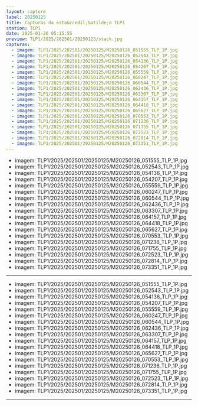 ```yaml
---
layout: capture
label: 20250125
title: Capturas da esta&ccedil;&atilde;o TLP1
station: TLP1
date: 2025-01-26 05:15:55
preview: TLP1/2025/202501/20250125/stack.jpg
capturas:
  - imagem: TLP1/2025/202501/20250125/M20250126_051555_TLP_1P.jpg
  - imagem: TLP1/2025/202501/20250125/M20250126_052543_TLP_1P.jpg
  - imagem: TLP1/2025/202501/20250125/M20250126_054136_TLP_1P.jpg
  - imagem: TLP1/2025/202501/20250125/M20250126_054207_TLP_1P.jpg
  - imagem: TLP1/2025/202501/20250125/M20250126_055559_TLP_1P.jpg
  - imagem: TLP1/2025/202501/20250125/M20250126_060247_TLP_1P.jpg
  - imagem: TLP1/2025/202501/20250125/M20250126_060544_TLP_1P.jpg
  - imagem: TLP1/2025/202501/20250125/M20250126_062436_TLP_1P.jpg
  - imagem: TLP1/2025/202501/20250125/M20250126_063307_TLP_1P.jpg
  - imagem: TLP1/2025/202501/20250125/M20250126_064157_TLP_1P.jpg
  - imagem: TLP1/2025/202501/20250125/M20250126_064418_TLP_1P.jpg
  - imagem: TLP1/2025/202501/20250125/M20250126_065627_TLP_1P.jpg
  - imagem: TLP1/2025/202501/20250125/M20250126_070553_TLP_1P.jpg
  - imagem: TLP1/2025/202501/20250125/M20250126_071236_TLP_1P.jpg
  - imagem: TLP1/2025/202501/20250125/M20250126_071755_TLP_1P.jpg
  - imagem: TLP1/2025/202501/20250125/M20250126_072523_TLP_1P.jpg
  - imagem: TLP1/2025/202501/20250125/M20250126_072814_TLP_1P.jpg
  - imagem: TLP1/2025/202501/20250125/M20250126_073351_TLP_1P.jpg
---
```

  - imagem: TLP1/2025/202501/20250125/M20250126_051555_TLP_1P.jpg
  - imagem: TLP1/2025/202501/20250125/M20250126_052543_TLP_1P.jpg
  - imagem: TLP1/2025/202501/20250125/M20250126_054136_TLP_1P.jpg
  - imagem: TLP1/2025/202501/20250125/M20250126_054207_TLP_1P.jpg
  - imagem: TLP1/2025/202501/20250125/M20250126_055559_TLP_1P.jpg
  - imagem: TLP1/2025/202501/20250125/M20250126_060247_TLP_1P.jpg
  - imagem: TLP1/2025/202501/20250125/M20250126_060544_TLP_1P.jpg
  - imagem: TLP1/2025/202501/20250125/M20250126_062436_TLP_1P.jpg
  - imagem: TLP1/2025/202501/20250125/M20250126_063307_TLP_1P.jpg
  - imagem: TLP1/2025/202501/20250125/M20250126_064157_TLP_1P.jpg
  - imagem: TLP1/2025/202501/20250125/M20250126_064418_TLP_1P.jpg
  - imagem: TLP1/2025/202501/20250125/M20250126_065627_TLP_1P.jpg
  - imagem: TLP1/2025/202501/20250125/M20250126_070553_TLP_1P.jpg
  - imagem: TLP1/2025/202501/20250125/M20250126_071236_TLP_1P.jpg
  - imagem: TLP1/2025/202501/20250125/M20250126_071755_TLP_1P.jpg
  - imagem: TLP1/2025/202501/20250125/M20250126_072523_TLP_1P.jpg
  - imagem: TLP1/2025/202501/20250125/M20250126_072814_TLP_1P.jpg
  - imagem: TLP1/2025/202501/20250125/M20250126_073351_TLP_1P.jpg
---
  - imagem: TLP1/2025/202501/20250125/M20250126_051555_TLP_1P.jpg
  - imagem: TLP1/2025/202501/20250125/M20250126_052543_TLP_1P.jpg
  - imagem: TLP1/2025/202501/20250125/M20250126_054136_TLP_1P.jpg
  - imagem: TLP1/2025/202501/20250125/M20250126_054207_TLP_1P.jpg
  - imagem: TLP1/2025/202501/20250125/M20250126_055559_TLP_1P.jpg
  - imagem: TLP1/2025/202501/20250125/M20250126_060247_TLP_1P.jpg
  - imagem: TLP1/2025/202501/20250125/M20250126_060544_TLP_1P.jpg
  - imagem: TLP1/2025/202501/20250125/M20250126_062436_TLP_1P.jpg
  - imagem: TLP1/2025/202501/20250125/M20250126_063307_TLP_1P.jpg
  - imagem: TLP1/2025/202501/20250125/M20250126_064157_TLP_1P.jpg
  - imagem: TLP1/2025/202501/20250125/M20250126_064418_TLP_1P.jpg
  - imagem: TLP1/2025/202501/20250125/M20250126_065627_TLP_1P.jpg
  - imagem: TLP1/2025/202501/20250125/M20250126_070553_TLP_1P.jpg
  - imagem: TLP1/2025/202501/20250125/M20250126_071236_TLP_1P.jpg
  - imagem: TLP1/2025/202501/20250125/M20250126_071755_TLP_1P.jpg
  - imagem: TLP1/2025/202501/20250125/M20250126_072523_TLP_1P.jpg
  - imagem: TLP1/2025/202501/20250125/M20250126_072814_TLP_1P.jpg
  - imagem: TLP1/2025/202501/20250125/M20250126_073351_TLP_1P.jpg
---

